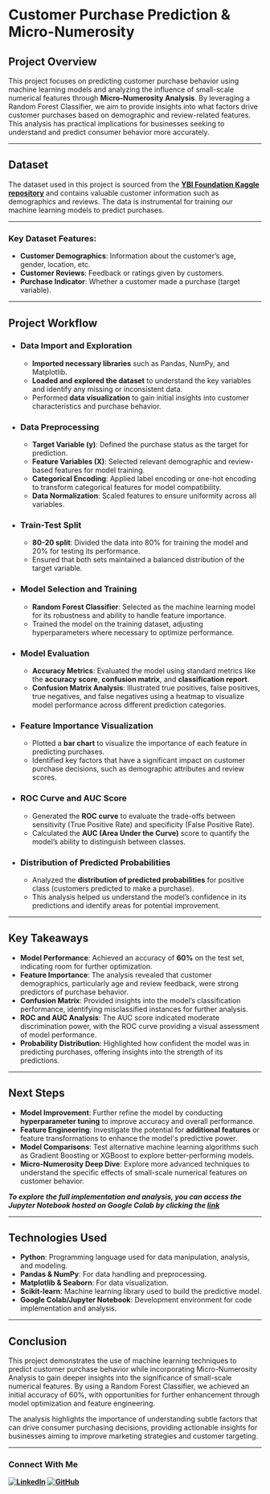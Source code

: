 
# Customer Purchase Prediction & Micro-Numerosity 



## Project Overview
This project focuses on predicting customer purchase behavior using machine learning models and analyzing the influence of small-scale numerical features through **Micro-Numerosity Analysis**. By leveraging a Random Forest Classifier, we aim to provide insights into what factors drive customer purchases based on demographic and review-related features. This analysis has practical implications for businesses seeking to understand and predict consumer behavior more accurately.

---

## Dataset
The dataset used in this project is sourced from the [**YBI Foundation Kaggle repository**](https://github.com/YBIFoundation/Dataset/raw/main/Customer%20Purchase.csv) and contains valuable customer information such as demographics and reviews. The data is instrumental for training our machine learning models to predict purchases.

---

### Key Dataset Features:
- **Customer Demographics**: Information about the customer’s age, gender, location, etc.
- **Customer Reviews**: Feedback or ratings given by customers.
- **Purchase Indicator**: Whether a customer made a purchase (target variable).

---

## Project Workflow

- ###  Data Import and Exploration
  - **Imported necessary libraries** such as Pandas, NumPy, and Matplotlib.
  - **Loaded and explored the dataset** to understand the key variables and identify any missing or inconsistent data.
  - Performed **data visualization** to gain initial insights into customer characteristics and purchase behavior.

- ### Data Preprocessing
  - **Target Variable (y)**: Defined the purchase status as the target for prediction.
  - **Feature Variables (X)**: Selected relevant demographic and review-based features for model training.
  - **Categorical Encoding**: Applied label encoding or one-hot encoding to transform categorical features for model compatibility.
  - **Data Normalization**: Scaled features to ensure uniformity across all variables.

- ###  Train-Test Split
  - **80-20 split**: Divided the data into 80% for training the model and 20% for testing its performance.
  - Ensured that both sets maintained a balanced distribution of the target variable.

- ###  Model Selection and Training
  - **Random Forest Classifier**: Selected as the machine learning model for its robustness and ability to handle feature importance.
  - Trained the model on the training dataset, adjusting hyperparameters where necessary to optimize performance.

- ###  Model Evaluation
  - **Accuracy Metrics**: Evaluated the model using standard metrics like the **accuracy score**, **confusion matrix**, and **classification report**.
  - **Confusion Matrix Analysis**: Illustrated true positives, false positives, true negatives, and false negatives using a heatmap to visualize model performance across different prediction categories.

- ###  Feature Importance Visualization
  - Plotted a **bar chart** to visualize the importance of each feature in predicting purchases.
  - Identified key factors that have a significant impact on customer purchase decisions, such as demographic attributes and review scores.

- ###  ROC Curve and AUC Score
  - Generated the **ROC curve** to evaluate the trade-offs between sensitivity (True Positive Rate) and specificity (False Positive Rate).
  - Calculated the **AUC (Area Under the Curve)** score to quantify the model’s ability to distinguish between classes.

- ###  Distribution of Predicted Probabilities
  - Analyzed the **distribution of predicted probabilities** for positive class (customers predicted to make a purchase).
  - This analysis helped us understand the model’s confidence in its predictions and identify areas for potential improvement.

---

## Key Takeaways
- **Model Performance**: Achieved an accuracy of **60%** on the test set, indicating room for further optimization.
- **Feature Importance**: The analysis revealed that customer demographics, particularly age and review feedback, were strong predictors of purchase behavior.
- **Confusion Matrix**: Provided insights into the model’s classification performance, identifying misclassified instances for further analysis.
- **ROC and AUC Analysis**: The AUC score indicated moderate discrimination power, with the ROC curve providing a visual assessment of model performance.
- **Probability Distribution**: Highlighted how confident the model was in predicting purchases, offering insights into the strength of its predictions.

---

## Next Steps
- **Model Improvement**: Further refine the model by conducting **hyperparameter tuning** to improve accuracy and overall performance.
- **Feature Engineering**: Investigate the potential for **additional features** or feature transformations to enhance the model's predictive power.
- **Model Comparisons**: Test alternative machine learning algorithms such as Gradient Boosting or XGBoost to explore better-performing models.
- **Micro-Numerosity Deep Dive**: Explore more advanced techniques to understand the specific effects of small-scale numerical features on customer behavior.


***To explore the full implementation and analysis, you can access the Jupyter Notebook hosted on Google Colab by clicking the [link](https://github.com/virajbhutada/Customer-Purchase-Prediction-and-Micro-Numerosity-ML/blob/main/purchase_prediction_analysis.ipynb)***

---

## Technologies Used
- **Python**: Programming language used for data manipulation, analysis, and modeling.
- **Pandas & NumPy**: For data handling and preprocessing.
- **Matplotlib & Seaborn**: For data visualization.
- **Scikit-learn**: Machine learning library used to build the predictive model.
- **Google Colab/Jupyter Notebook**: Development environment for code implementation and analysis.

---

## Conclusion
This project demonstrates the use of machine learning techniques to predict customer purchase behavior while incorporating Micro-Numerosity Analysis to gain deeper insights into the significance of small-scale numerical features. By using a Random Forest Classifier, we achieved an initial accuracy of 60%, with opportunities for further enhancement through model optimization and feature engineering.

The analysis highlights the importance of understanding subtle factors that can drive consumer purchasing decisions, providing actionable insights for businesses aiming to improve marketing strategies and customer targeting.

---

### Connect With Me 

**[![LinkedIn](https://img.shields.io/badge/LinkedIn-Viraj%20Bhutada-blue?logo=linkedin)](https://www.linkedin.com/in/virajnbhutada24/) [![GitHub](https://img.shields.io/badge/GitHub-Viraj%20Bhutada-2b3137?logo=github)](https://github.com/virajbhutada)**
